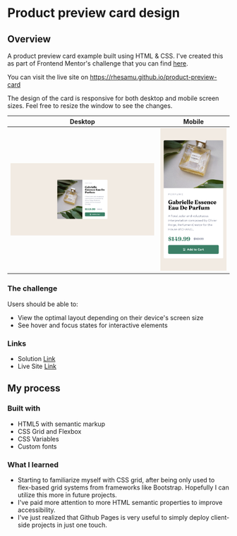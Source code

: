 # Product preview card design

## Overview
A product preview card example built using HTML & CSS. I've created this as part of Frontend Mentor's challenge that you can find [here](https://www.frontendmentor.io/challenges/product-preview-card-component-GO7UmttRfa).

You can visit the live site on
https://rhesamu.github.io/product-preview-card

The design of the card is responsive for both desktop and mobile screen sizes. Feel free to resize the window to see the changes.

Desktop                    |  Mobile
:-------------------------:|:-------------------------:
<img src="./screenshots/desktop-screenshot.png" alt="mobile-screen" width="1500"/>  |  <img src="./screenshots/mobile-screenshot.png" alt="mobile-screen" width="600"/>


### The challenge

Users should be able to:

- View the optimal layout depending on their device's screen size
- See hover and focus states for interactive elements


### Links

- Solution [Link](https://www.frontendmentor.io/solutions/product-preview-card-component-dVC-Np5kdZ)
- Live Site [Link](https://rhesamu.github.io/product-preview-card)

## My process

### Built with

- HTML5 with semantic markup
- CSS Grid and Flexbox
- CSS Variables
- Custom fonts


### What I learned
- Starting to familiarize myself with CSS grid, after being only used to flex-based grid systems from frameworks like Bootstrap. Hopefully I can utilize this more in future projects.
- I've paid more attention to more HTML semantic properties to improve accessibility.
- I've just realized that Github Pages is very useful to simply deploy client-side projects in just one touch.